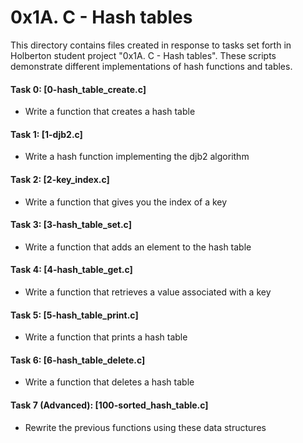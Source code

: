 # 0x1A. C - Hash tables

This directory contains files created in response to tasks set forth in Holberton student project "0x1A. C - Hash tables". These scripts demonstrate different implementations of hash functions and tables.

#### Task 0: [0-hash_table_create.c]
* Write a function that creates a hash table
#### Task 1: [1-djb2.c]
* Write a hash function implementing the djb2 algorithm
#### Task 2: [2-key_index.c]
* Write a function that gives you the index of a key
#### Task 3: [3-hash_table_set.c]
* Write a function that adds an element to the hash table
#### Task 4: [4-hash_table_get.c]
* Write a function that retrieves a value associated with a key
#### Task 5: [5-hash_table_print.c]
* Write a function that prints a hash table
#### Task 6: [6-hash_table_delete.c]
* Write a function that deletes a hash table
#### Task 7 (Advanced): [100-sorted_hash_table.c]
* Rewrite the previous functions using these data structures
